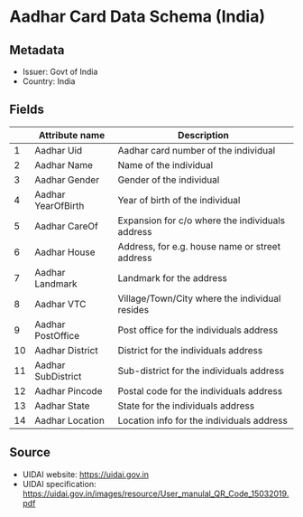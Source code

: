 # Aadhar Card Data Schema (India)

## Metadata
* Issuer: Govt of India
* Country: India

## Fields


|    | Attribute name     | Description                                     |
|----|--------------------|-------------------------------------------------|
| 1  | Aadhar Uid         | Aadhar card number of the individual            |
| 2  | Aadhar Name        | Name of the individual                          |
| 3  | Aadhar Gender      | Gender of the individual                        |
| 4  | Aadhar YearOfBirth | Year of birth of the individual                 |
| 5  | Aadhar CareOf      | Expansion for c/o where the individuals address |
| 6  | Aadhar House       | Address, for e.g. house name or street address  |
| 7  | Aadhar Landmark    | Landmark for the address                        |
| 8  | Aadhar VTC         | Village/Town/City where the individual resides  |
| 9  | Aadhar PostOffice  | Post office for the individuals address         |
| 10 | Aadhar District    | District for the individuals address            |
| 11 | Aadhar SubDistrict | Sub-district for the individuals address        |
| 12 | Aadhar Pincode     | Postal code for the individuals address         |
| 13 | Aadhar State       | State for the individuals address               |
| 14 | Aadhar Location    | Location info for the individuals address       |


## Source

* UIDAI website: https://uidai.gov.in
* UIDAI specification: https://uidai.gov.in/images/resource/User_manulal_QR_Code_15032019.pdf
